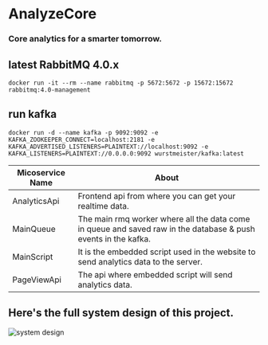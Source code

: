 # AnalyzeCore

### Core analytics for a smarter tomorrow.

## latest RabbitMQ 4.0.x

```shell
docker run -it --rm --name rabbitmq -p 5672:5672 -p 15672:15672 rabbitmq:4.0-management
```

## run kafka

```shell
docker run -d --name kafka -p 9092:9092 -e KAFKA_ZOOKEEPER_CONNECT=localhost:2181 -e KAFKA_ADVERTISED_LISTENERS=PLAINTEXT://localhost:9092 -e KAFKA_LISTENERS=PLAINTEXT://0.0.0.0:9092 wurstmeister/kafka:latest
```

| Micoservice Name | About                                                                                                          |
| ---------------- | -------------------------------------------------------------------------------------------------------------- |
| AnalyticsApi     | Frontend api from where you can get your realtime data.                                                        |
| MainQueue        | The main rmq worker where all the data come in queue and saved raw in the database & push events in the kafka. |
| MainScript       | It is the embedded script used in the website to send analytics data to the server.                            |
| PageViewApi      | The api where embedded script will send analytics data.                                                        |

## Here's the full system design of this project.

![system design](https://github.com/adityasharma-tech/AnalyzeCore/blob/master/assets/diagram.png?raw=true)

